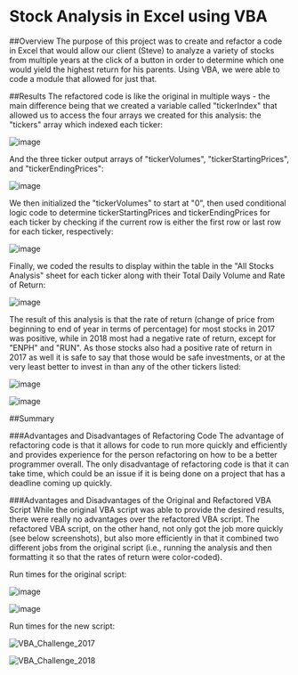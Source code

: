 # Stock Analysis in Excel using VBA
##Overview
The purpose of this project was to create and refactor a code in Excel that would allow our client (Steve) to analyze a variety of stocks from multiple years at the click of a button in order to determine which one would yield the highest return for his parents. Using VBA, we were able to code a module that allowed for just that.

##Results
The refactored code is like the original in multiple ways - the main difference being that we created a variable called "tickerIndex" that allowed us to access the four arrays we created for this analysis: the "tickers" array which indexed each ticker:

![image](https://user-images.githubusercontent.com/86032451/124360861-196fdb00-dbfa-11eb-8c8b-93d0302d1989.png)

And the three ticker output arrays of "tickerVolumes", "tickerStartingPrices", and "tickerEndingPrices":

![image](https://user-images.githubusercontent.com/86032451/124360892-43290200-dbfa-11eb-92fc-a4ecf8b65d9b.png)

We then initialized the "tickerVolumes" to start at "0", then used conditional logic code to determine tickerStartingPrices and tickerEndingPrices for each ticker by checking if the current row is either the first row or last row for each ticker, respectively:

![image](https://user-images.githubusercontent.com/86032451/124361021-c9454880-dbfa-11eb-9c78-930b77a354f1.png)

Finally, we coded the results to display within the table in the "All Stocks Analysis" sheet for each ticker along with their Total Daily Volume and Rate of Return:

![image](https://user-images.githubusercontent.com/86032451/124361068-1fb28700-dbfb-11eb-9562-7207311e3a7b.png)

The result of this analysis is that the rate of return (change of price from beginning to end of year in terms of percentage) for most stocks in 2017 was positive, while in 2018 most had a negative rate of return, except for "ENPH" and "RUN". As those stocks also had a positive rate of return in 2017 as well it is safe to say that those would be safe investments, or at the very least better to invest in than any of the other tickers listed:

![image](https://user-images.githubusercontent.com/86032451/124361231-fba37580-dbfb-11eb-9232-163495931217.png)

![image](https://user-images.githubusercontent.com/86032451/124361245-137af980-dbfc-11eb-9b19-8adec26a0819.png)

##Summary

###Advantages and Disadvantages of Refactoring Code 
The advantage of refactoring code is that it allows for code to run more quickly and efficiently and provides experience for the person refactoring on how to be a better programmer overall. The only disadvantage of refactoring code is that it can take time, which could be an issue if it is being done on a project that has a deadline coming up quickly. 

###Advantages and Disadvantages of the Original and Refactored VBA Script
While the original VBA script was able to provide the desired results, there were really no advantages over the refactored VBA script. The refactored VBA script, on the other hand, not only got the job more quickly (see below screenshots), but also more efficiently in that it combined two different jobs from the original script (i.e., running the analysis and then formatting it so that the rates of return were color-coded).

Run times for the original script:

![image](https://user-images.githubusercontent.com/86032451/124361455-5db0aa80-dbfd-11eb-9a2d-69c4969507ee.png)

![image](https://user-images.githubusercontent.com/86032451/124361471-6a350300-dbfd-11eb-8e23-324b6d6a8cd2.png)

Run times for the new script:

![VBA_Challenge_2017](https://user-images.githubusercontent.com/86032451/124361530-918bd000-dbfd-11eb-829e-1b27fc6a1250.png)

![VBA_Challenge_2018](https://user-images.githubusercontent.com/86032451/124361536-96508400-dbfd-11eb-89b5-d94ee140a9c3.png)
